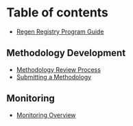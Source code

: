 # Table of contents

* [Regen Registry Program Guide](README.md)

## Methodology Development

* [Methodology Review Process](methodology-development/methodology-review-process.md)
* [Submitting a Methodology](methodology-development/submitting-a-methodology.md)

## Monitoring

* [Monitoring Overview](monitoring/monitoring-overview.md)
